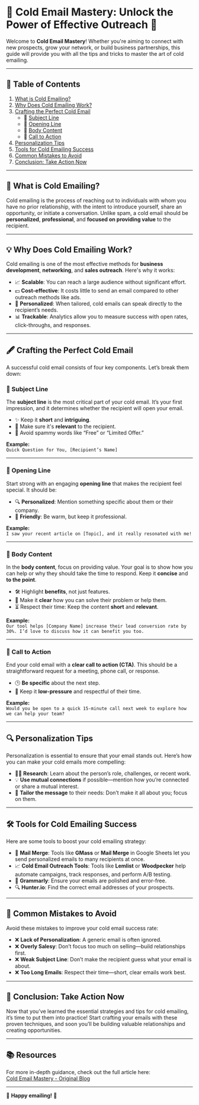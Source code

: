 

# 📧 Cold Email Mastery: Unlock the Power of Effective Outreach 🚀

Welcome to **Cold Email Mastery**! Whether you're aiming to connect with new prospects, grow your network, or build business partnerships, this guide will provide you with all the tips and tricks to master the art of cold emailing.

---

## 📜 Table of Contents

1. [What is Cold Emailing?](#what-is-cold-emailing)  
2. [Why Does Cold Emailing Work?](#why-does-cold-emailing-work)  
3. [Crafting the Perfect Cold Email](#crafting-the-perfect-cold-email)  
   - 🔑 [Subject Line](#subject-line)  
   - 📝 [Opening Line](#opening-line)  
   - 💬 [Body Content](#body-content)  
   - 📅 [Call to Action](#call-to-action)  
4. [Personalization Tips](#personalization-tips)  
5. [Tools for Cold Emailing Success](#tools-for-cold-emailing-success)  
6. [Common Mistakes to Avoid](#common-mistakes-to-avoid)  
7. [Conclusion: Take Action Now](#conclusion-take-action-now)

---

## 🤔 What is Cold Emailing?  
Cold emailing is the process of reaching out to individuals with whom you have no prior relationship, with the intent to introduce yourself, share an opportunity, or initiate a conversation. Unlike spam, a cold email should be **personalized**, **professional**, and **focused on providing value** to the recipient. 

---

## 💡 Why Does Cold Emailing Work?

Cold emailing is one of the most effective methods for **business development**, **networking**, and **sales outreach**. Here's why it works:

- 📈 **Scalable**: You can reach a large audience without significant effort.
- 💵 **Cost-effective**: It costs little to send an email compared to other outreach methods like ads.
- 👥 **Personalized**: When tailored, cold emails can speak directly to the recipient’s needs.
- 📊 **Trackable**: Analytics allow you to measure success with open rates, click-throughs, and responses.

---

## 🖋️ Crafting the Perfect Cold Email

A successful cold email consists of four key components. Let’s break them down:

### 🔑 Subject Line

The **subject line** is the most critical part of your cold email. It’s your first impression, and it determines whether the recipient will open your email.

- ✨ Keep it **short** and **intriguing**.
- 🎯 Make sure it's **relevant** to the recipient.
- 🔑 Avoid spammy words like “Free” or “Limited Offer.”

**Example:**  
`Quick Question for You, [Recipient’s Name]`

---

### 📝 Opening Line

Start strong with an engaging **opening line** that makes the recipient feel special. It should be:

- 🔍 **Personalized**: Mention something specific about them or their company.
- 💬 **Friendly**: Be warm, but keep it professional.

**Example:**  
`I saw your recent article on [Topic], and it really resonated with me!`

---

### 💬 Body Content

In the **body content**, focus on providing value. Your goal is to show how you can help or why they should take the time to respond. Keep it **concise** and **to the point**.

- 🛠️ Highlight **benefits**, not just features.
- 🎯 Make it **clear** how you can solve their problem or help them.
- ⏳ Respect their time: Keep the content **short** and **relevant**.

**Example:**  
`Our tool helps [Company Name] increase their lead conversion rate by 30%. I’d love to discuss how it can benefit you too.`

---

### 📅 Call to Action

End your cold email with a **clear call to action (CTA)**. This should be a straightforward request for a meeting, phone call, or response.

- 🕒 **Be specific** about the next step.
- 🔄 Keep it **low-pressure** and respectful of their time.

**Example:**  
`Would you be open to a quick 15-minute call next week to explore how we can help your team?`

---

## 🔍 Personalization Tips

Personalization is essential to ensure that your email stands out. Here’s how you can make your cold emails more compelling:

- 🕵️‍♂️ **Research**: Learn about the person’s role, challenges, or recent work.
- 💡 **Use mutual connections** if possible—mention how you’re connected or share a mutual interest.
- 🎯 **Tailor the message** to their needs: Don’t make it all about you; focus on them.

---

## 🛠️ Tools for Cold Emailing Success

Here are some tools to boost your cold emailing strategy:

- 📧 **Mail Merge**: Tools like **GMass** or **Mail Merge** in Google Sheets let you send personalized emails to many recipients at once.
- 📈 **Cold Email Outreach Tools**: Tools like **Lemlist** or **Woodpecker** help automate campaigns, track responses, and perform A/B testing.
- 📝 **Grammarly**: Ensure your emails are polished and error-free.
- 🔍 **Hunter.io**: Find the correct email addresses of your prospects.

---

## 🚫 Common Mistakes to Avoid

Avoid these mistakes to improve your cold email success rate:

- ❌ **Lack of Personalization**: A generic email is often ignored.
- ❌ **Overly Salesy**: Don’t focus too much on selling—build relationships first.
- ❌ **Weak Subject Line**: Don’t make the recipient guess what your email is about.
- ❌ **Too Long Emails**: Respect their time—short, clear emails work best.

---

## 🎯 Conclusion: Take Action Now

Now that you’ve learned the essential strategies and tips for cold emailing, it’s time to put them into practice! Start crafting your emails with these proven techniques, and soon you’ll be building valuable relationships and creating opportunities.

---

## 📚 Resources

For more in-depth guidance, check out the full article here:  
[Cold Email Mastery - Original Blog](https://www.coderaryan.com/blog/cold-email-mastery)

---

🌟 **Happy emailing!** 🌟
